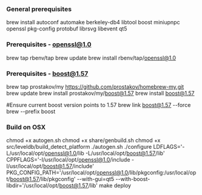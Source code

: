 ### General prerequisites

brew install autoconf automake berkeley-db4 libtool boost miniupnpc openssl pkg-config protobuf librsvg libevent qt5

### Prerequisites - openssl@1.0

brew tap rbenv/tap
brew update
brew install rbenv/tap/openssl@1.0

### Prerequisites - boost@1.57

brew tap prostakov/my https://github.com/prostakov/homebrew-my.git
brew update
brew install prostakov/my/boost@1.57
brew install boost@1.57

#Ensure current boost version points to 1.57
brew link boost@1.57 --force
brew --prefix boost  

### Build on OSX

chmod +x autogen.sh
chmod +x share/genbuild.sh
chmod +x src/leveldb/build_detect_platform 
./autogen.sh 
./configure LDFLAGS='-L/usr/local/opt/openssl@1.0/lib -L/usr/local/opt/boost@1.57/lib' CPPFLAGS='-I/usr/local/opt/openssl@1.0/include -I/usr/local/opt/boost@1.57/include' PKG_CONFIG_PATH='/usr/local/opt/openssl@1.0/lib/pkgconfig:/usr/local/opt/boost@1.57/lib/pkgconfig' --with-gui=qt5  --with-boost-libdir='/usr/local/opt/boost@1.57/lib'
make deploy